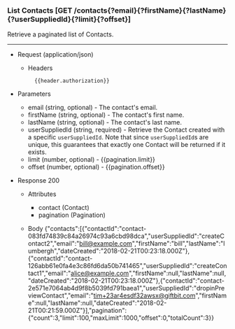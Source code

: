 <a name="contact-list-anchor"></a>

### List Contacts [GET /contacts{?email}{?firstName}{?lastName}{?userSuppliedId}{?limit}{?offset}]
Retrieve a paginated list of Contacts.

---
+ Request (application/json)
    + Headers
    
            {{header.authorization}}
            
+ Parameters 
    + email (string, optional) - The contact's email.
    + firstName (string, optional) - The contact's first name.
    + lastName (string, optional) - The contact's last name.
    + userSuppliedId (string, required) - Retrieve the Contact created with a specific `userSuppliedId`. Note that since `userSuppliedId`s are unique, this guarantees that exactly one Contact will be returned if it exists.
    + limit (number, optional) - {{pagination.limit}}
    + offset (number, optional) - {{pagination.offset}}
    
+ Response 200
    + Attributes
       + contact (Contact)
       + pagination (Pagination)

    + Body
            {"contacts":[{"contactId":"contact-083fd74839c84a26974c93a6cbd98dca","userSuppliedId":"createContact2","email":"bill@example.com","firstName":"bill","lastName":"lumbergh","dateCreated":"2018-02-21T00:23:18.000Z"},{"contactId":"contact-126abb61e0fa4e3c86fd6da50b741465","userSuppliedId":"createContact1","email":"alice@example.com","firstName":null,"lastName":null,"dateCreated":"2018-02-21T00:23:18.000Z"},{"contactId":"contact-2e571e7064ab4d9f8b5039fd791baea1","userSuppliedId":"dropinPreviewContact","email":"tim+23ar4esdf32awsx@giftbit.com","firstName":null,"lastName":null,"dateCreated":"2018-02-21T00:21:59.000Z"}],"pagination":{"count":3,"limit":100,"maxLimit":1000,"offset":0,"totalCount":3}}

